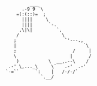 
               ___
            .-9 9 `\
          =(:(::)=  ;
            ||||     \
            ||||      `-.
           ,\|\|         `,
          /                \
         ;                  `'---.,
         |                         `\
         ;                     /     |
         \                    |      /
          )           \  __,.--\    /
       .-' \,..._\     \`   .-'  .-'
      `-=``      `:    |   /-/-/`
                   `.__/
